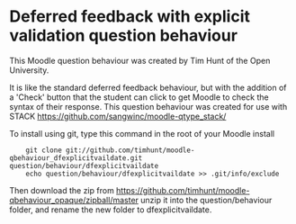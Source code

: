 # Deferred feedback with explicit validation question behaviour

This Moodle question behaviour was created by Tim Hunt of the Open University.

It is like the standard deferred feedback behaviour, but with the addition of
a 'Check' button that the student can click to get Moodle to check the syntax
of their response. This question behaviour was created for use with STACK
https://github.com/sangwinc/moodle-qtype_stack/

To install using git, type this command in the root of your Moodle install
<pre><code>    git clone git://github.com/timhunt/moodle-qbehaviour_dfexplicitvaildate.git question/behaviour/dfexplicitvaildate
    echo question/behaviour/dfexplicitvaildate >> .git/info/exclude</code></pre>

Then download the zip from
    https://github.com/timhunt/moodle-qbehaviour_opaque/zipball/master
unzip it into the question/behaviour folder, and rename the new
folder to dfexplicitvaildate.
